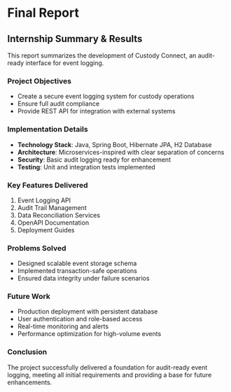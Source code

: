 # Final Report

## Internship Summary & Results

This report summarizes the development of Custody Connect, an audit-ready interface for event logging.

### Project Objectives
- Create a secure event logging system for custody operations
- Ensure full audit compliance
- Provide REST API for integration with external systems

### Implementation Details
- **Technology Stack**: Java, Spring Boot, Hibernate JPA, H2 Database
- **Architecture**: Microservices-inspired with clear separation of concerns
- **Security**: Basic audit logging ready for enhancement
- **Testing**: Unit and integration tests implemented

### Key Features Delivered
1. Event Logging API
2. Audit Trail Management
3. Data Reconciliation Services
4. OpenAPI Documentation
5. Deployment Guides

### Problems Solved
- Designed scalable event storage schema
- Implemented transaction-safe operations
- Ensured data integrity under failure scenarios

### Future Work
- Production deployment with persistent database
- User authentication and role-based access
- Real-time monitoring and alerts
- Performance optimization for high-volume events

### Conclusion
The project successfully delivered a foundation for audit-ready event logging, meeting all initial requirements and providing a base for future enhancements.
